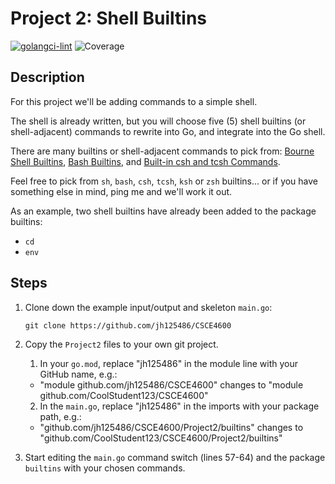 # Project 2: Shell Builtins

[![golangci-lint](https://github.com/masonbesmer/CSCE4600Project2/actions/workflows/golangci-lint.yml/badge.svg?branch=main)](https://github.com/masonbesmer/CSCE4600Project2/actions/workflows/golangci-lint.yml)
![Coverage](https://img.shields.io/badge/Coverage-83.8%25-brightgreen)

## Description

For this project we'll be adding commands to a simple shell. 

The shell is already written, but you will choose five (5) shell builtins (or shell-adjacent) commands to rewrite into Go, and integrate into the Go shell.

There are many builtins or shell-adjacent commands to pick from: 
[Bourne Shell Builtins](https://www.gnu.org/software/bash/manual/html_node/Bourne-Shell-Builtins.html), 
[Bash Builtins](https://www.gnu.org/software/bash/manual/html_node/Bash-Builtins.html,), and 
[Built-in csh and tcsh Commands](https://docstore.mik.ua/orelly/linux/lnut/ch08_09.htm).

Feel free to pick from `sh`, `bash`, `csh`, `tcsh`, `ksh` or `zsh` builtins... or if you have something else in mind, ping me and we'll work it out.

As an example, two shell builtins have already been added to the package builtins:
- `cd`
- `env`

## Steps

1. Clone down the example input/output and skeleton `main.go`:

    `git clone https://github.com/jh125486/CSCE4600`
 
2. Copy the `Project2` files to your own git project.

    1. In your `go.mod`, replace "jh125486" in the module line with your GitHub name, e.g.:

      - "module github.com/jh125486/CSCE4600" changes to "module github.com/CoolStudent123/CSCE4600"
  
    2. In the `main.go`, replace "jh125486" in the imports with your package path, e.g.:

      - "github.com/jh125486/CSCE4600/Project2/builtins" changes to "github.com/CoolStudent123/CSCE4600/Project2/builtins"

3. Start editing the `main.go` command switch (lines 57-64) and the package `builtins` with your chosen commands.
